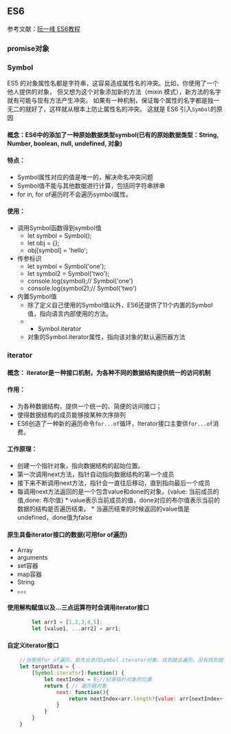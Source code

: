 
## ES6
参考文献：[阮一峰 ES6教程](http://es6.ruanyifeng.com/#docs/symbol)

### promise对象


### Symbol
ES5 的对象属性名都是字符串，这容易造成属性名的冲突。比如，你使用了一个他人提供的对象，
但又想为这个对象添加新的方法（mixin 模式），新方法的名字就有可能与现有方法产生冲突。
如果有一种机制，保证每个属性的名字都是独一无二的就好了，这样就从根本上防止属性名的冲突。
这就是 ES6 引入`Symbol`的原因

#### 概念：ES6中的添加了一种原始数据类型symbol(已有的原始数据类型：String, Number, boolean, null, undefined, 对象)
#### 特点：
* Symbol属性对应的值是唯一的，解决命名冲突问题
* Symbol值不能与其他数据进行计算，包括同字符串拼串
* for in, for of遍历时不会遍历symbol属性。
#### 使用：
* 调用Symbol函数得到symbol值
    * let symbol = Symbol();
    * let obj = {};
    * obj[symbol] = 'hello';
* 传参标识
    * let symbol = Symbol('one');
    * let symbol2 = Symbol('two');
    * console.log(symbol);// Symbol('one')
    * console.log(symbol2);// Symbol('two')
* 内置Symbol值
    * 除了定义自己使用的Symbol值以外，ES6还提供了11个内置的Symbol值，指向语言内部使用的方法。
    * - Symbol.iterator
    * 对象的Symbol.iterator属性，指向该对象的默认遍历器方法


### iterator
#### 概念： iterator是一种接口机制，为各种不同的数据结构提供统一的访问机制
#### 作用：
* 为各种数据结构，提供一个统一的、简便的访问接口；
* 使得数据结构的成员能够按某种次序排列
* ES6创造了一种新的遍历命令`for...of`循环，Iterator接口主要供`for...of`消费。
#### 工作原理：
* 创建一个指针对象，指向数据结构的起始位置。
* 第一次调用next方法，指针自动指向数据结构的第一个成员
* 接下来不断调用next方法，指针会一直往后移动，直到指向最后一个成员
* 每调用next方法返回的是一个包含value和done的对象，{value: 当前成员的值,done: 布尔值}
        * value表示当前成员的值，done对应的布尔值表示当前的数据的结构是否遍历结束。
        * 当遍历结束的时候返回的value值是undefined，done值为false
#### 原生具备iterator接口的数据(可用for of遍历)
* Array
* arguments
* set容器
* map容器
* String
* 。。。

#### 使用解构赋值以及...三点运算符时会调用iterator接口
```javascript
        let arr1 = [1,2,3,4,5];
        let [value1, ...arr2] = arr1;
```

#### 自定义iterator接口
```javascript
    //当使用for of遍历，首先会去找Symbol.iterator对象，找到就去遍历，没有找到就不能遍历
    let targetData = {
        [Symbol.iterator]:function() {
            let nextIndex = 0;//纪录指针对象的位置
            return { // 遍历器对象
                next: function(){
                    return nextIndex<arr.length?{value: arr[nextIndex++], done: false}:{value: undefined, done: true}
                }
            }
        }
    }
```
